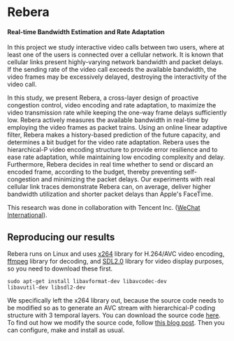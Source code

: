 # Rebera

#### Real-time Bandwidth Estimation and Rate Adaptation

In this project we study interactive video calls between two users, where at least one of the users is connected over a cellular network. It is known that cellular links present highly-varying network bandwidth and packet delays. If the sending rate of the video call exceeds the available bandwidth, the video frames may be excessively delayed, destroying the interactivity of the video call.

In this study, we present Rebera, a cross-layer design of proactive congestion control, video encoding and rate adaptation, to maximize the video transmission rate while keeping the one-way frame delays sufficiently low. Rebera actively measures the available bandwidth in real-time by employing the video frames as packet trains. Using an online linear adaptive filter, Rebera makes a history-based prediction of the future capacity, and determines a bit budget for the video rate adaptation. Rebera uses the hierarchical-P video encoding structure to provide error resilience and to ease rate adaptation, while maintaining low encoding complexity and delay. Furthermore, Rebera decides in real time whether to send or discard an encoded frame, according to the budget, thereby preventing self-congestion and minimizing the packet delays. Our experiments with real cellular link traces demonstrate Rebera can, on average, deliver higher bandwidth utilization and shorter packet delays than Apple's FaceTime.

This research was done in collaboration with Tencent Inc. ([WeChat International](http://www.wechat.com/en/)).

## Reproducing our results

Rebera runs on Linux and uses [x264](http://www.videolan.org/developers/x264.html) library for H.264/AVC video encoding, [ffmpeg](http://ffmpeg.org/) library for decoding, and [SDL2.0](https://www.libsdl.org/download-2.0.php) library for video display purposes, so you need to download these first. 

<code>sudo apt-get install libavformat-dev libavcodec-dev libavutil-dev libsdl2-dev</code>

We specifically left the x264 library out, because the source code needs to be modified so as to generate an AVC stream with hierarchical-P coding structure with 3 temporal layers. You can download the source code [here](ftp://ftp.videolan.org/pub/x264/snapshots/last_x264.tar.bz2). To find out how we modify the source code, follow [this blog post](https://eymenkurdoglu.github.io/2016/07/01/hierp-one.html). Then you can configure, make and install as usual.


